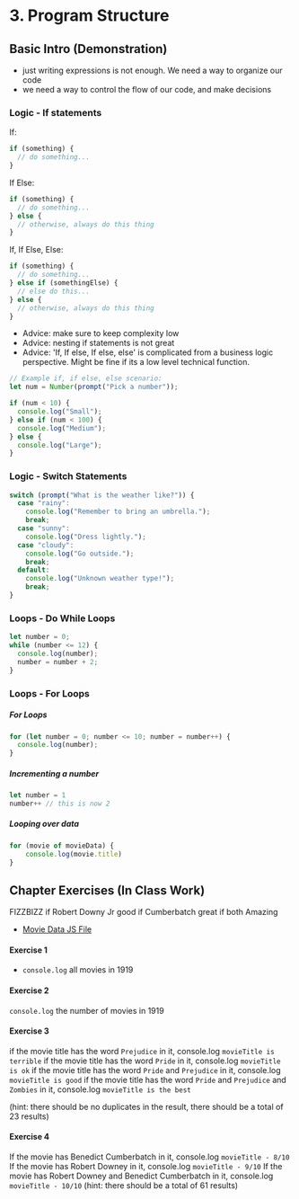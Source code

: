 # 3. Program Structure

## Basic Intro (Demonstration)

-   just writing expressions is not enough. We need a way to organize our code
-   we need a way to control the flow of our code, and make decisions

### Logic - If statements

If:
```js
if (something) {
  // do something...
}

```
If Else:
```js
if (something) {
  // do something...
} else {
  // otherwise, always do this thing
}
```

If, If Else, Else:
```js
if (something) {
  // do something...
} else if (somethingElse) {
  // else do this...
} else {
  // otherwise, always do this thing
}
```
-   Advice: make sure to keep complexity low
-   Advice: nesting if statements is not great
- Advice: 'If, If else, If else, else' is complicated from a business logic perspective. Might be fine if its a low level technical function.

```js
// Example if, if else, else scenario:
let num = Number(prompt("Pick a number"));

if (num < 10) {
  console.log("Small");
} else if (num < 100) {
  console.log("Medium");
} else {
  console.log("Large");
}
```

### Logic - Switch Statements

```js
switch (prompt("What is the weather like?")) {
  case "rainy":
    console.log("Remember to bring an umbrella.");
    break;
  case "sunny":
    console.log("Dress lightly.");
  case "cloudy":
    console.log("Go outside.");
    break;
  default:
    console.log("Unknown weather type!");
    break;
}
```

### Loops - Do While Loops
```js
let number = 0;
while (number <= 12) {
  console.log(number);
  number = number + 2;
}
```

### Loops - For Loops

##### For Loops
```js
for (let number = 0; number <= 10; number = number++) {
  console.log(number);
}
```
##### Incrementing a number
```js
let number = 1
number++ // this is now 2
```

##### Looping over data
```js
for (movie of movieData) {
    console.log(movie.title)
}
```

## Chapter Exercises (In Class Work)


FIZZBIZZ
if Robert Downy Jr good
if Cumberbatch great
if both Amazing

- [Movie Data JS File](https://htmlbasicsresources.s3.amazonaws.com/movieData.js)

#### Exercise 1
- `console.log` all movies in 1919

#### Exercise 2
`console.log` the number of movies in 1919

#### Exercise 3
if the movie title has the word `Prejudice` in it, console.log `movieTitle is terrible`
if the movie title has the word `Pride` in it, console.log `movieTitle is ok`
if the movie title has the word `Pride` and `Prejudice` in it, console.log `movieTitle is good`
if the movie title has the word `Pride` and `Prejudice` and `Zombies` in it, console.log `movieTitle is the best`

(hint: there should be no duplicates in the result, there should be a total of 23 results)

#### Exercise 4
If the movie has Benedict Cumberbatch in it, console.log `movieTitle - 8/10`
If the movie has Robert Downey in it, console.log `movieTitle - 9/10`
If the movie has Robert Downey and Benedict Cumberbatch in it, console.log `movieTitle - 10/10`
(hint: there should be a total of 61 results)


